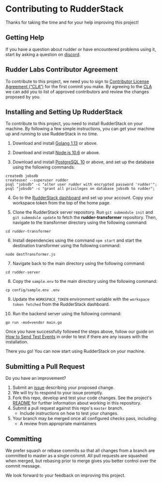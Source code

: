 # Contributing to RudderStack #

Thanks for taking the time and for your help improving this project!

## Getting Help ##

If you have a question about rudder or have encountered problems using it,
start by asking a question on [discord][discord].

## Rudder Labs Contributor Agreement ##

To contribute to this project, we need you to sign to [Contributor License Agreement (“CLA”)][CLA] for the first commit you make. By agreeing to the [CLA][CLA]
we can add you to list of approved contributors and review the changes proposed by you.

## Installing and Setting Up RudderStack

To contribute to this project, you need to install RudderStack on your machine. By following a few simple instructions, you can get your machine up and running to use RudderStack in no time.


1. Download and install [Golang 1.13](https://golang.org/dl/) or above.

2. Download and install [Node.js 10.6](https://nodej.org/en/download/) or above.

3. Download and install [PostgreSQL 10](https://www.postgresql.org/download/) or above, and set up the database using the following commands:

 ```
 createdb jobsdb
 createuser --superuser rudder
 psql "jobsdb" -c "alter user rudder with encrypted password 'rudder'";
 psql "jobsdb" -c "grant all privileges on database jobsdb to rudder";

 ```

4. Go to the [RudderStack dashboard](https://app.rudderstack.com/signup) and set up your account. Copy your workspace token from the top of the home page.

5. Clone the RudderStack server repository. Run `git submodule init` and `git submodule update` to fetch the **rudder-transformer** repository. Then, navigate to the transformer directory using the following command:

```
cd rudder-transformer
```
6. Install dependencies using the command `npm start` and start the destination transformer using the following command:
```
node destTransformer.js

```
7. Navigate back to the main directory using the following command:
```
cd rudder-server

```
8. Copy the `sample.env` to the main directory using the following command:
```
cp config/sample.env .env

```
9. Update the `WORKSPACE_TOKEN` environment variable with the `workspace token fetched` from the RudderStack dashboard.

10. Run the backend server using the following command:
```
go run -mod=vendor main.go

```

Once you have successfully followed the steps above, follow our guide on [How to Send Test Events](https://docs.rudderstack.com/getting-started/installing-and-setting-up-rudderstack#how-to-send-test-events) in order to test if there are any issues with the installation.

There you go! You can now start using RudderStack on your machine.

## Submitting a Pull Request ##

Do you have an improvement?

1. Submit an [issue][issue] describing your proposed change.
2. We will try to respond to your issue promptly.
3. Fork this repo, develop and test your code changes. See the project's [README](README.md) for further information about working in this repository.
4. Submit a pull request against this repo's `master` branch.
    - Include instructions on how to test your changes.
5. Your branch may be merged once all configured checks pass, including:
    - A review from appropriate maintainers

## Committing ##

We prefer squash or rebase commits so that all changes from a branch are
committed to master as a single commit. All pull requests are squashed when
merged, but rebasing prior to merge gives you better control over the commit
message.

We look forward to your feedback on improving this project.


<!----variable's---->

[discord]: https://discordapp.com/invite/xNEdEGw
[issue]: https://github.com/rudderlabs/rudder-server/issues/new
[slack]: https://rudderlabs.slack.com/
[CLA]: https://rudderlabs.wufoo.com/forms/rudderlabs-contributor-license-agreement
